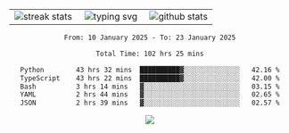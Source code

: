 <div align="center">
  <table style="border: none;" border="0" cellspacing="0" cellpadding="0">
    <tr>
      <td align="center" width="33%">
        <img src="https://github-readme-streak-stats.herokuapp.com/?user=kurtismassey&theme=tokyonight&hide_border=true" alt="streak stats" />
      </td>
      <td align="center" width="33%">
        <img src="https://readme-typing-svg.herokuapp.com/?font=Fira+Code&weight=600&size=15&duration=4000&pause=1000&color=00FF00&center=true&vCenter=true&random=false&width=150&lines=Hey%2C+I%27m+Kurtis!" alt="typing svg" />
      </td>
      <td align="center" width="33%">
        <img src="https://github-readme-stats.vercel.app/api?username=kurtismassey&show_icons=true&theme=tokyonight&hide_title=true" alt="github stats" />
      </td>
    </tr>
  </table>
</div>
<div align="center">

<!--START_SECTION:waka-->

```txt
From: 10 January 2025 - To: 23 January 2025

Total Time: 102 hrs 25 mins

Python        43 hrs 32 mins  ██████████▓░░░░░░░░░░░░░░   42.16 %
TypeScript    43 hrs 22 mins  ██████████▓░░░░░░░░░░░░░░   42.00 %
Bash          3 hrs 14 mins   ▓░░░░░░░░░░░░░░░░░░░░░░░░   03.15 %
YAML          2 hrs 44 mins   ▓░░░░░░░░░░░░░░░░░░░░░░░░   02.65 %
JSON          2 hrs 39 mins   ▓░░░░░░░░░░░░░░░░░░░░░░░░   02.57 %
```

<!--END_SECTION:waka-->

  <img src="https://github-readme-activity-graph.vercel.app/graph?username=kurtismassey&theme=tokyo-night&hide_border=true&custom_title=Contribution%20Graph" />

</div>
